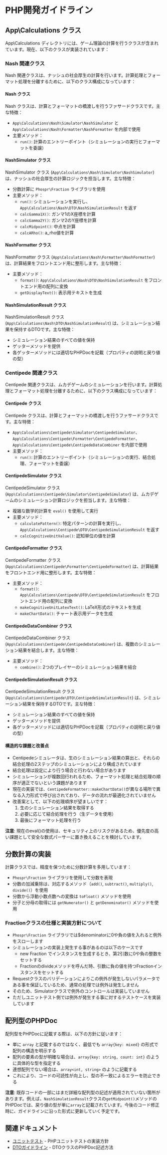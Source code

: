 # PHP開発ガイドライン

## App\Calculations クラス

App\Calculations ディレクトリには、ゲーム理論の計算を行うクラスが含まれています。現在、以下のクラスが実装されています：

### Nash 関連クラス

Nash 関連クラスは、ナッシュの社会厚生の計算を行います。計算処理とフォーマット処理を分離するために、以下のクラス構成になっています：

#### Nash クラス

Nash クラスは、計算とフォーマットの橋渡しを行うファサードクラスです。主な特徴：

- `App\Calculations\Nash\Simulator\NashSimulator` と `App\Calculations\Nash\Formatter\NashFormatter` を内部で使用
- 主要メソッド：
  - `run()`: 計算のエントリーポイント（シミュレーションの実行とフォーマットを委譲）

#### NashSimulator クラス

NashSimulator クラス (`App\Calculations\Nash\Simulator\NashSimulator`) は、ナッシュの社会厚生の計算ロジックを担当します。主な特徴：

- 分数計算に `Phospr\Fraction` ライブラリを使用
- 主要メソッド：
  - `run()`: シミュレーションを実行し、`App\Calculations\Nash\DTO\NashSimulationResult` を返す
  - `calcGamma1X()`: ガンマ1のX座標を計算
  - `calcGamma2Y()`: ガンマ2のY座標を計算
  - `calcMidpoint()`: 中点を計算
  - `calcARho()`: a_rho値を計算

#### NashFormatter クラス

NashFormatter クラス (`App\Calculations\Nash\Formatter\NashFormatter`) は、計算結果をフロントエンド用に整形します。主な特徴：

- 主要メソッド：
  - `format()`: `App\Calculations\Nash\DTO\NashSimulationResult` をフロントエンド用の配列に変換
  - `getDisplayText()`: 表示用テキストを生成

#### NashSimulationResult クラス

NashSimulationResult クラス (`App\Calculations\Nash\DTO\NashSimulationResult`) は、シミュレーション結果を保持するDTOです。主な特徴：

- シミュレーション結果のすべての値を保持
- ゲッターメソッドを提供
- 各ゲッターメソッドには適切なPHPDocを記載（プロパティの説明と戻り値の型）

### Centipede 関連クラス

Centipede 関連クラスは、ムカデゲームのシミュレーションを行います。計算処理とフォーマット処理を分離するために、以下のクラス構成になっています：

#### Centipede クラス

Centipede クラスは、計算とフォーマットの橋渡しを行うファサードクラスです。主な特徴：

- `App\Calculations\Centipede\Simulator\CentipedeSimulator`、`App\Calculations\Centipede\Formatter\CentipedeFormatter`、`App\Calculations\Centipede\CentipedeDataCombiner` を内部で使用
- 主要メソッド：
  - `run()`: 計算のエントリーポイント（シミュレーションの実行、結合処理、フォーマットを委譲）

#### CentipedeSimulator クラス

CentipedeSimulator クラス (`App\Calculations\Centipede\Simulator\CentipedeSimulator`) は、ムカデゲームのシミュレーション計算ロジックを担当します。主な特徴：

- 複雑な数学的計算を `eval()` を使用して実行
- 主要メソッド：
  - `calculatePattern()`: 特定パターンの計算を実行し、`App\Calculations\Centipede\DTO\CentipedeSimulationResult` を返す
  - `calcCognitiveUnitValue()`: 認知単位の値を計算

#### CentipedeFormatter クラス

CentipedeFormatter クラス (`App\Calculations\Centipede\Formatter\CentipedeFormatter`) は、計算結果をフロントエンド用に整形します。主な特徴：

- 主要メソッド：
  - `format()`: `App\Calculations\Centipede\DTO\CentipedeSimulationResult` をフロントエンド用の配列に変換
  - `makeCognitiveUnitLatexText()`: LaTeX形式のテキストを生成
  - `makeChartData()`: チャート表示用データを生成

#### CentipedeDataCombiner クラス

CentipedeDataCombiner クラス (`App\Calculations\Centipede\CentipedeDataCombiner`) は、複数のシミュレーション結果を結合します。主な特徴：

- 主要メソッド：
  - `combine()`: 2つのプレイヤーのシミュレーション結果を結合

#### CentipedeSimulationResult クラス

CentipedeSimulationResult クラス (`App\Calculations\Centipede\DTO\CentipedeSimulationResult`) は、シミュレーション結果を保持するDTOです。主な特徴：

- シミュレーション結果のすべての値を保持
- ゲッターメソッドを提供
- 各ゲッターメソッドには適切なPHPDocを記載（プロパティの説明と戻り値の型）

#### 構造的な課題と改善点

- Centipedeシミュレータは、生のシミュレーション結果の算出と、それらの結合処理の2ステップのシミュレーションにより構成されています
- 結合処理は設定により行う場合と行わない場合があります
- シミュレーションが複数回行われるため、フォーマット処理と結合処理の順序が適正でないという課題があります
- 現在の実装では、`CentipedeFormatter::makeChartData()`が異なる場所で異なる入力形式で呼び出されており、データの流れが最適化されていません
- 改善案として、以下の処理順序が望ましいです：
  1. 生のシミュレーション結果を取得する
  2. 必要に応じて結合処理を行う（生データを使用）
  3. 最後にフォーマット処理を行う

**注意**: 現在のeval()の使用は、セキュリティ上のリスクがあるため、優先度の高い課題として安全な数式パーサーに置き換えることを検討しています。

## 分数計算の実装

計算クラスでは、精度を保つために分数計算を多用しています：

- `Phospr\Fraction` ライブラリを使用して分数を表現
- 分数の加減乗除は、対応するメソッド（`add()`, `subtract()`, `multiply()`, `divide()`）を使用
- 分数から浮動小数点数への変換は `toFloat()` メソッドを使用
- 分子と分母の取得には `getNumerator()` と `getDenominator()` メソッドを使用

### Fractionクラスの仕様と実装方針について

- `Phospr\Fraction` ライブラリでは$denominatorに0や負の値を入れると例外をスローします
- シミュレーションの実装上発生する事があるのは以下のケースです
  - new Fraction でインスタンスを生成するとき、第2引数に0や負の整数をセットする
  - Fractionのdivideメソッドを呼んだ時、引数に負の値を持つFractionインスタンスをセットする
- Requestクラスのバリデーションによりこの例外が発生しないパラメータである事を保証しているため、通常の処理では例外は発生しません
- そのため、Simulatorクラスで例外のコントロールは実装していません
- ただしユニットテスト側では例外が発生する事に対するテストケースを実装しています

## 配列型のPHPDoc

配列型をPHPDocに記載する際は、以下の方針に従います：

- 単に `array` と記載するのではなく、最低でも `array{key: mixed}` の形式で配列の構造を明示する
- 配列の要素の型が明確な場合は、`array{key: string, count: int}` のように具体的な型を指定する
- 連想配列でない場合は、`array<int, string>` のように記載する
- これにより、コードの可読性が向上し、型の不一致によるエラーを防止できる

**注意**: 既存コードの一部にはまだ詳細な配列型の記述が適用されていない箇所があります。例えば、`NashSimulationResult`クラスの`getMidpoint()`メソッドのPHPDocでは、戻り値の型が単に`array`と記載されています。今後のコード修正時に、ガイドラインに沿った形式に更新していく予定です。

## 関連ドキュメント

- [ユニットテスト](testing/unit-tests.md) - PHPユニットテストの実装方針
- [DTOガイドライン](dto/dto-guidelines.md) - DTOクラスのPHPDoc記述方法
